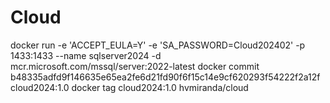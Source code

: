 # Cloud

docker run -e 'ACCEPT_EULA=Y' -e 'SA_PASSWORD=Cloud202402' -p 1433:1433 --name sqlserver2024 -d mcr.microsoft.com/mssql/server:2022-latest
docker commit b48335adfd9f146635e65ea2fe6d21fd90f6f15c14e9cf620293f54222f2a12f cloud2024:1.0
docker tag cloud2024:1.0 hvmiranda/cloud

